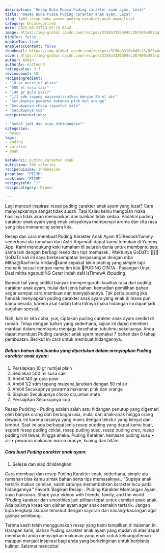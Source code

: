 ```yaml
---
description: "Resep Buka Puasa Puding carakter anak ayam, Lezat"
title: "Resep Buka Puasa Puding carakter anak ayam, Lezat"
slug: 1403-resep-buka-puasa-puding-carakter-anak-ayam-lezat
category: Uncategorized
date: 2022-08-23T13:07:13.634Z
image: https://img-global.cpcdn.com/recipes/3150a3320b045c28/680x482cq70/puding-carakter-anak-ayam-foto-resep-utama.jpg
hideToc: false
enableToc: true
enableTocContent: false
thumbnail: https://img-global.cpcdn.com/recipes/3150a3320b045c28/680x482cq70/puding-carakter-anak-ayam-foto-resep-utama.jpg
cover: https://img-global.cpcdn.com/recipes/3150a3320b045c28/680x482cq70/puding-carakter-anak-ayam-foto-resep-utama.jpg
author: Admin
authorAv: notfound
ratingvalue: 3.7
reviewcount: 18
recipeingredient:
- "10 gr nutrijel plain"
- "500 ml susu cair"
- "140 gr gula pasir"
- "1/2 sdm tepung maizenalarutkan dengan 50 ml air"
- "Secukupnya pewarna makanan pink dan orange"
- "Secukupnya choco cipuntuk mata"
- "Secukupnya cup"
recipeinstructions:

- "Sudah jadi dan siap dihidangkan!"
categories:
- Resep
tags:
- puding
- carakter
- anak

katakunci: puding carakter anak 
nutrition: 260 calories
recipecuisine: Indonesian
preptime: "PT13M"
cooktime: "PT59M"
recipeyield: "1"
recipecategory: Dinner

---
```



Lagi mencari inspirasi resep puding carakter anak ayam yang lezat? Cara menyiapkannya sangat tidak susah. Tapi Kalau keliru mengolah maka hasilnya tidak akan memuaskan dan bahkan tidak sedap. Padahal puding carakter anak ayam yang enak selayaknya mempunyai aroma dan cita rasa yang bisa memancing selera kita.


Resep dan cara membuat Puding Karakter Anak Ayam #DiRecookYummy sederhana ala rumahan dari Astri Anjarwati dapat kamu temukan di Yummy App. Kami mendukung koki rumahan di seluruh dunia untuk membantu satu sama lain dengan berbagi resep dan tips memasak.. Waktunya GoDaTc 🥳🥳🥳 GoDaTc kali ini saya berkesempatan berpasangan dengan mba Mitha@Rachmita Virdani🤗kami sepakat bikin puding yang simple tapi menarik sesuai dengan nama tim kita 🤭PUDING CINTA : Pasangan Unyu Desi mItha ngepudiNG Cetar Indah daN isTimewA 😋puding.

Banyak hal yang sedikit banyak mempengaruhi kualitas rasa dari puding carakter anak ayam, mulai dari jenis bahan, kemudian pemilihan bahan segar sampai cara membuat dan menyajikannya. Tak perlu pusing jika hendak menyiapkan puding carakter anak ayam yang enak di mana pun kamu berada, karena asal sudah tahu triknya maka hidangan ini dapat jadi suguhan spesial.


Nah, kali ini kita coba, yuk, ciptakan puding carakter anak ayam sendiri di rumah. Tetap dengan bahan yang sederhana, sajian ini dapat memberi manfaat dalam membantu menjaga kesehatan tubuhmu sekeluarga. Anda dapat membuat Puding carakter anak ayam memakai 7 bahan dan 0 tahap pembuatan. Berikut ini cara untuk membuat hidangannya.

<!--inarticleads1-->

##### Bahan-bahan dan bumbu yang diperlukan dalam menyiapkan Puding carakter anak ayam:

1. Persiapkan 10 gr nutrijel plain
1. Sediakan 500 ml susu cair
1. Ambil 140 gr gula pasir
1. Ambil 1/2 sdm tepung maizena,larutkan dengan 50 ml air
1. Ambil Secukupnya pewarna makanan pink dan orange
1. Siapkan Secukupnya choco cip,untuk mata
1. Persiapkan Secukupnya cup


Resep Pudding - Puding adalah salah satu hidangan penutup yang digemari oleh banyak orang dari berbagai usia, mulai dari anak-anak hingga orang dewasa. Ini karena rasanya yang manis dengan tekstur yang kenyal dan lembut. Saat ini ada berbagai jenis resep pudding yang dapat kamu buat, seperti resep puding coklat, resep puding susu, resep puding oreo, resep puding roti tawar, hingga aneka. Puding Karakter. kemasan puding susu • air • pewarna makanan warna oranye, kuning dan hitam. 

<!--inarticleads2-->

##### Cara buat Puding carakter anak ayam:


1. Selesai dan siap dihidangkan!

Cara membuat dan resep Puding Karakter enak, sederhana, simple ala rumahan bisa kamu simak bahan serta tips memasaknya.. &#34;Supaya anak tertarik makan cemilan, salah satunya menambahkan karakter lucu pada hidangannya.&#34; Favorit: Bagikan Resep: . Puding Karakter Momongan Ayam. susu hancuran. Share your videos with friends, family, and the world &#34;Puding karakter dan smoothies jadi pilihan tepat untuk cemilan anak-anak. Ada baiknya kreasikan olahan ayam agar anak semakin tertarik. Jangan lupa lengkapi asupan tersebut dengan sayuran dan kacang-kacangan agar gizinya seimbang. 

Terima kasih telah menggunakan resep yang kami tampilkan di halaman ini. Harapan kami, olahan Puding carakter anak ayam yang mudah di atas dapat membantu anda menyiapkan makanan yang enak untuk keluarga/teman maupun menjadi inspirasi bagi anda yang berkeinginan untuk berbisnis kuliner. Selamat mencoba!
